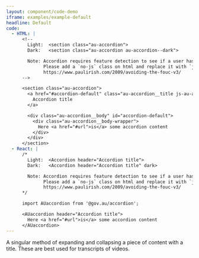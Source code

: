 ```yaml
---
layout: component/code-demo
iframe: examples/example-default
headline: Default
code:
  - HTML: |
      <!--
        Light:  <section class="au-accordion">
        Dark:   <section class="au-accordion au-accordion--dark">

        Note: Accordion requires feature detection to see if a user has javascript.
              Please add a `no-js` class on html and replace it with `js` if enabled
              https://www.paulirish.com/2009/avoiding-the-fouc-v3/
      -->

      <section class="au-accordion">
        <a href="#accordion-default" class="au-accordion__title js-au-accordion" aria-controls="accordion-default" aria-expanded="true" aria-selected="true" onclick="return AU.accordion.Toggle( this )">
          Accordion title
        </a>

        <div class="au-accordion__body" id="accordion-default">
          <div class="au-accordion__body-wrapper">
            Here <a href="#url">is</a> some accordion content
          </div>
        </div>
      </section>
  - React: |
      /*
        Light:  <Accordion header="Accordion title">
        Dark:   <Accordion header="Accordion title" dark>

        Note: Accordion requires feature detection to see if a user has javascript.
              Please add a `no-js` class on html and replace it with `js` if enabled
              https://www.paulirish.com/2009/avoiding-the-fouc-v3/
      */

      import AUaccordion from '@gov.au/accordion';

      <AUaccordion header="Accordion title">
        Here <a href="#url">is</a> some accordion content
      </AUaccordion>
---
```


A singular method of expanding and collapsing a piece of content with a title. These are best used for transcripts of videos.
